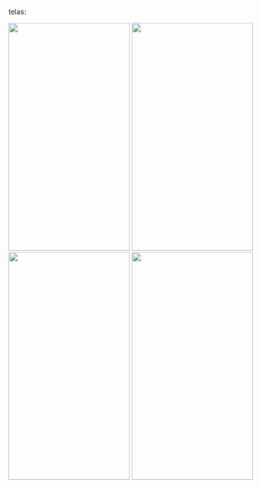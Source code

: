 telas: 

<img src='https://i.ibb.co/L0HTwSR/Whats-App-Image-2022-02-11-at-08-56-06.jpg' height = "450" width = "240"> <img src='https://i.ibb.co/94wXK5W/Whats-App-Image-2022-02-11-at-08-56-07.jpg' height = "450" width = "240"> <img src='https://i.ibb.co/ypsZbhj/Whats-App-Image-2022-02-11-at-08-56-07-1.jpg' height = "450" width = "240"> <img src='https://i.ibb.co/BnJkxNV/Whats-App-Image-2022-02-11-at-08-56-08.jpg' height = "450" width = "240">
